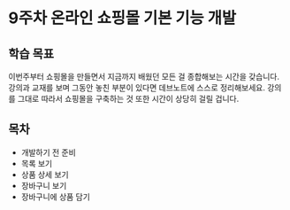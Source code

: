 # 9주차 온라인 쇼핑몰 기본 기능 개발

## 학습 목표

이번주부터 쇼핑몰을 만들면서 지금까지 배웠던 모든 걸 종합해보는 시간을 갖습니다. 강의과 교재를 보며 그동안 놓친 부분이 있다면 데브노트에 스스로 정리해보세요. 강의를 그대로 따라서 쇼핑몰을 구축하는 것 또한 시간이 상당히 걸릴 겁니다.

## 목차

- 개발하기 전 준비
- 목록 보기
- 상품 상세 보기
- 장바구니 보기
- 장바구니에 상품 담기
